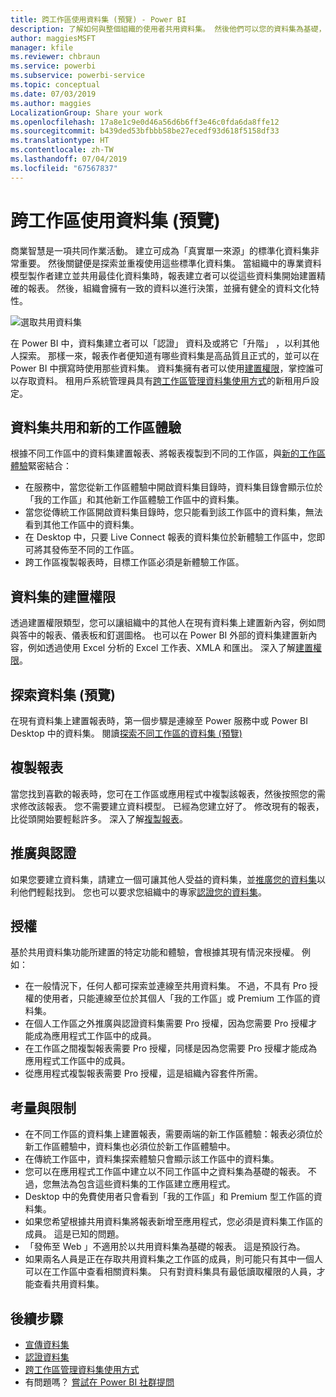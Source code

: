 ```yaml
---
title: 跨工作區使用資料集 (預覽) - Power BI
description: 了解如何與整個組織的使用者共用資料集。 然後他們可以您的資料集為基礎，在自己的工作區中建置報表。
author: maggiesMSFT
manager: kfile
ms.reviewer: chbraun
ms.service: powerbi
ms.subservice: powerbi-service
ms.topic: conceptual
ms.date: 07/03/2019
ms.author: maggies
LocalizationGroup: Share your work
ms.openlocfilehash: 17a8e1c9e0d46a56d6b6ff3e46c0fda6da8ffe12
ms.sourcegitcommit: b439ded53bfbbb58be27ecedf93d618f5158df33
ms.translationtype: HT
ms.contentlocale: zh-TW
ms.lasthandoff: 07/04/2019
ms.locfileid: "67567837"
---
```

# <a name="use-datasets-across-workspaces-preview"></a>跨工作區使用資料集 (預覽)

商業智慧是一項共同作業活動。 建立可成為「真實單一來源」的標準化資料集非常重要。 然後關鍵便是探索並重複使用這些標準化資料集。 當組織中的專業資料模型製作者建立並共用最佳化資料集時，報表建立者可以從這些資料集開始建置精確的報表。 然後，組織會擁有一致的資料以進行決策，並擁有健全的資料文化特性。

![選取共用資料集](media/service-datasets-across-workspaces/power-bi-select-shared-dataset.png)

在 Power BI 中，資料集建立者可以「認證」  資料及或將它「升階」  ，以利其他人探索。 那樣一來，報表作者便知道有哪些資料集是高品質且正式的，並可以在 Power BI 中撰寫時使用那些資料集。 資料集擁有者可以使用[建置權限](service-datasets-build-permissions.md#build-permissions-for-shared-datasets)，掌控誰可以存取資料。 租用戶系統管理員具有[跨工作區管理資料集使用方式](service-datasets-admin-across-workspaces.md)的新租用戶設定。

## <a name="dataset-sharing-and-the-new-workspace-experience"></a>資料集共用和新的工作區體驗

根據不同工作區中的資料集建置報表、將報表複製到不同的工作區，與[新的工作區體驗](service-create-the-new-workspaces.md)緊密結合：

- 在服務中，當您從新工作區體驗中開啟資料集目錄時，資料集目錄會顯示位於「我的工作區」和其他新工作區體驗工作區中的資料集。 
- 當您從傳統工作區開啟資料集目錄時，您只能看到該工作區中的資料集，無法看到其他工作區中的資料集。
- 在 Desktop 中，只要 Live Connect 報表的資料集位於新體驗工作區中，您即可將其發佈至不同的工作區。
- 跨工作區複製報表時，目標工作區必須是新體驗工作區。

## <a name="build-permission-for-datasets"></a>資料集的建置權限

透過建置權限類型，您可以讓組織中的其他人在現有資料集上建置新內容，例如問與答中的報表、儀表板和釘選圖格。 也可以在 Power BI 外部的資料集建置新內容，例如透過使用 Excel 分析的 Excel 工作表、XMLA 和匯出。 深入了解[建置權限](service-datasets-build-permissions.md#build-permissions-for-shared-datasets)。

## <a name="discover-datasets-preview"></a>探索資料集 (預覽)

在現有資料集上建置報表時，第一個步驟是連線至 Power 服務中或 Power BI Desktop 中的資料集。 閱讀[探索不同工作區的資料集 (預覽)](service-datasets-discover-across-workspaces.md)

## <a name="copy-a-report"></a>複製報表

當您找到喜歡的報表時，您可在工作區或應用程式中複製該報表，然後按照您的需求修改該報表。 您不需要建立資料模型。 已經為您建立好了。 修改現有的報表，比從頭開始要輕鬆許多。 深入了解[複製報表](service-datasets-copy-reports.md)。

## <a name="promotion-and-certification"></a>推廣與認證

如果您要建立資料集，請建立一個可讓其他人受益的資料集，並[推廣您的資料集](service-datasets-promote.md)以利他們輕鬆找到。 您也可以要求您組織中的專家[認證您的資料集](service-datasets-certify.md)。

## <a name="licensing"></a>授權

基於共用資料集功能所建置的特定功能和體驗，會根據其現有情況來授權。  例如：

- 在一般情況下，任何人都可探索並連線至共用資料集。 不過，不具有 Pro 授權的使用者，只能連線至位於其個人「我的工作區」或 Premium 工作區的資料集。
- 在個人工作區之外推廣與認證資料集需要 Pro 授權，因為您需要 Pro 授權才能成為應用程式工作區中的成員。
- 在工作區之間複製報表需要 Pro 授權，同樣是因為您需要 Pro 授權才能成為應用程式工作區中的成員。
- 從應用程式複製報表需要 Pro 授權，這是組織內容套件所需。

## <a name="considerations-and-limitations"></a>考量與限制

- 在不同工作區的資料集上建置報表，需要兩端的新工作區體驗：報表必須位於新工作區體驗中，資料集也必須位於新工作區體驗中。
- 在傳統工作區中，資料集探索體驗只會顯示該工作區中的資料集。
- 您可以在應用程式工作區中建立以不同工作區中之資料集為基礎的報表。 不過，您無法為包含這些資料集的工作區建立應用程式。
- Desktop 中的免費使用者只會看到「我的工作區」和 Premium 型工作區的資料集。
- 如果您希望根據共用資料集將報表新增至應用程式，您必須是資料集工作區的成員。 這是已知的問題。
- 「發佈至 Web 」不適用於以共用資料集為基礎的報表。 這是預設行為。
- 如果兩名人員是正在存取共用資料集之工作區的成員，則可能只有其中一個人可以在工作區中查看相關資料集。 只有對資料集具有最低讀取權限的人員，才能查看共用資料集。 

## <a name="next-steps"></a>後續步驟

- [宣傳資料集](service-datasets-promote.md)
- [認證資料集](service-datasets-certify.md)
- [跨工作區管理資料集使用方式](service-datasets-admin-across-workspaces.md)
- 有問題嗎？ [嘗試在 Power BI 社群提問](http://community.powerbi.com/)
